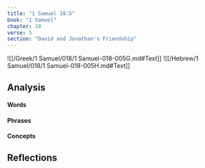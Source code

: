 ```yaml
---
title: "1 Samuel 18:5"
book: "1 Samuel"
chapter: 18
verse: 5
section: "David and Jonathan's Friendship"
---
```

![[/Greek/1 Samuel/018/1 Samuel-018-005G.md#Text]]
![[/Hebrew/1 Samuel/018/1 Samuel-018-005H.md#Text]]

## Analysis

#### Words

#### Phrases

#### Concepts

## Reflections
